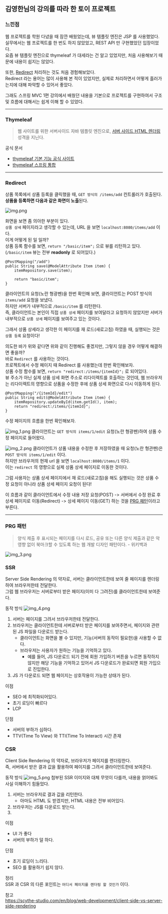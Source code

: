 ## 김영한님의 강의를 따라 한 토이 프로젝트

### 느낀점<br>
웹 프로젝트를 학원 다녔을 때 잠깐 배웠었는데, 뷰 템플릿 엔진은 JSP 를 사용했었다.<br>
실무에서는 웹 프로젝트를 한 번도 하지 않았었고, REST API 만 구현했었던 입장이었다.<br>
요즘 뷰 템플릿 엔진으로 thymeleaf 가 대세라는 건 알고 있었지만, 처음 사용해보기 때문에 내용이 쉽지는 않았다.<br>

또한, [Redirect](#Redirect) 처리하는 것도 처음 경험해보았다.<br>
Redirect 라는 용어는 많이 사용해 본 적이 있었지만, 실제로 처리하면서 어떻게 흘러가는지에 대해 파악할 수 있어서 좋았다.<br> 

그래도 스프링 MVC 1편 강의에서 배웠던 내용을 기본으로 프로젝트를 구현하여서 구조 및 흐름에 대해서는 쉽게 이해 할 수 있었다. 

---
### Thymeleaf
> 웹 사이트를 위한 서버사이드 자바 템플릿 엔진으로, [서버 사이드 HTML 렌더링](#SSR) 성격을 지닌다.<br>



공식 문서
* [thymeleaf 기본 기능 공식 사이트](https://www.thymeleaf.org/doc/tutorials/3.0/usingthymeleaf.html)<br>
* [thymeleaf 스프링 통합](https://www.thymeleaf.org/doc/tutorials/3.0/thymeleafspring.html)

---
### Redirect
상품 목록에서 상품 등록을 클릭했을 때, `GET 방식의 /items/add` 컨트롤러가 호출된다.<br>
**상품을 등록하면 다음과 같은 화면이 노출**된다.<br>

![img.png](img.png)

화면을 보면 좀 의아한 부분이 있다.<br>
`상품 상세` 페이지라고 생각할 수 있는데, URL 을 보면 `localhost:8080/items/add` 이다.<br>
이게 어떻게 된 일 일까?<br>
상품 등록 함수를 보면, `return "/basic/item";` 으로 뷰를 리턴하고 있다.(`/basic/item` 뷰는 전부 **readonly** 로 되어있다.)
```
@PostMapping("/add")
public String save(@ModelAttribute Item item) {
    itemRepository.save(item);
    
    return "basic/item";
}
```
클라이언트의 요청(노란 형광펜)을 한번 확인해 보면, 클라이언트는 POST 방식의 `items/add` 요청을 보냈다.<br>
하지만 서버가 내부적으로 `/basic/item` 를 리턴한다.<br>
즉, 클라이언트는 본인이 직접 `상품 상세` 페이지를 보여달라고 요청하지 않았지만 서버가 내부적으로 `상품 상세` 페이지를 보여주고 있는 것이다.<br>

그래서 상품 상세라고 생각한 이 페이지를 재 로드(새로고침) 하였을 때, 실행되는 것은 `상품 등록` 요청이다!<br>

의도한 바가 위와 같다면 위와 같이 진행해도 좋겠지만, 그렇지 않을 경우 어떻게 해결하면 좋을까?<br>
바로 `Redirect` 를 사용하는 것이다.<br>
프로젝트에서 수정 페이지 때 Redirect 를 사용했는데 한번 확인해보자.<br>
상품 수정 함수를 보면, `return "redirect:/items/{itemId}";` 로 되어있다.<br>
뷰 주소가 아닌 실제 상품 상세 화면 주소로 리다이렉트를 호출하는 것인데, 웹 브라우저는 리다이렉트의 영향으로 상품을 수정한 후에 상품 상세 화면으로 다시 이동하게 된다.<br>

```
@PostMapping("/{itemId}/edit")
public String edit(@ModelAttribute Item item) {
    itemRepository.updateById(item.getId(), item);
    return "redirect:/items/{itemId}";
}
```

수정 페이지의 흐름을 한번 확인해보자.

![img_1.png](img_1.png)
클라이언트는 `GET 방식의 items/1/edit` 요청(노란 형광펜)하여 상품 수정 페이지로 들어왔다.

![img_2.png](img_2.png)
클라이언트가 상품 내용을 수정한 후 저장하였을 때 요청(노란 형관펜)은 `POST 방식의 items/1/edit` 이다.<br>
하지만 브라우저의 현재 url 을 보면 `localhost:8080/items/1` 이다.<br>
이는 `redirect` 의 영향으로 실제 상품 상세 페이지로 이동한 것이다.<br>

그럼 사용자는 상품 상세 페이지에서 재 로드(새로고침)을 해도 실행되는 것은 상품 수정 요청이 아니라 상품 상세 페이지 요청이 된다!<br>

이 흐름과 같이 클라이언트에서 수정 내용 저장 요청(POST) -> 서버에서 수정 완료 후 상세 페이지로 이동(Redirect) -> 상세 페이지 이동(GET) 하는 것을 [PRG 패턴](#PRG-패턴)이라고 부른다.<br>

---

### PRG 패턴
> 양식 제출 후 표시되는 페이지를 다시 로드, 공유 또는 다른 양식 제출과 같은 악영향 없이 북마크할 수 있도록 하는 웹 개발 디자인 패턴이다. - 위키백과

![img_3.png](img_3.png)

### SSR
Server Side Rendering 의 약자로, 서버는 클라이언트한테 보여 줄 페이지를 렌더링하여 브라우저한테 전달한다.<br>
그럼 웹 브라우저는 서버로부터 받은 페이지(이미 다 그려진)를 클라이언트한테 보여준다.<br>

동작 방식
![img_4.png](img_4.png)
1. 서버는 페이지를 그려서 브라우저한테 전달한다.
2. 브라우저는 클라이언트한테 서버로부터 받은 페이지를 보여주면서, 페이지와 관련된 JS 파일을 다운로드 받는다.
   * 클라이언트는 화면을 볼 수 있지만, 기능(서버의 동작이 필요한)을 사용할 수 없다.
   * 브라우저는 사용자가 원하는 기능을 기억하고 있다.
     * 예를 들어, JS 다운로드 되기 전에 회원 가입하기 버튼을 누르면 동작하지 않지만 해당 기능을 기억하고 있어서 JS 다운로드가 완료되면 회원 가입으로 진입한다. 
3. JS 가 다운로드 되면 웹 페이지는 상호작용이 가능한 상태가 된다.

이점<br>
* SEO 에 최적화되어있다.
* 초기 로딩이 빠르다
* LCP

단점<br>
* 서버의 부하가 심하다.
* TTV(Time To View) 와 TTI(Time To Interact) 시간 존재

### CSR
Client Side Rendering 의 약자로, 브라우저가 페이지를 렌더링한다.<br>
즉, 서버에서 받은 결과 값을 활용하여 페이지를 그려서 클라이언트한테 보여준다.<br>

동작 방식
![img_5.png](img_5.png)
첨부된 SSR 이미지와 대체 무엇이 다를까, 내용을 얽어봐도 사실 이해하기 힘들었다.<br>
1. 서버는 브라우저로 결과 값을 리턴한다.
   * 아마도 HTML 도 받겠지만, HTML 내용은 전부 비어있다.
2. 브라우저는 JS를 다운로드 받는다.
3. 


이점<br>
* UI 가 좋다
* 서버의 부하가 덜 하다.

단점<br>
* 초기 로딩이 느리다.
* SEO 를 활용하기 쉽지 않다.

정리<br>
SSR 과 CSR 의 다른 포인트는 `어디서 페이지를 렌더링 할 것인가` 이다.<br>

참고<br>
https://scythe-studio.com/en/blog/web-development/client-side-vs-server-side-rendering